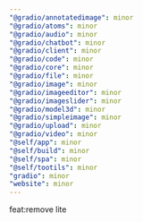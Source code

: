 ```yaml
---
"@gradio/annotatedimage": minor
"@gradio/atoms": minor
"@gradio/audio": minor
"@gradio/chatbot": minor
"@gradio/client": minor
"@gradio/code": minor
"@gradio/core": minor
"@gradio/file": minor
"@gradio/image": minor
"@gradio/imageeditor": minor
"@gradio/imageslider": minor
"@gradio/model3d": minor
"@gradio/simpleimage": minor
"@gradio/upload": minor
"@gradio/video": minor
"@self/app": minor
"@self/build": minor
"@self/spa": minor
"@self/tootils": minor
"gradio": minor
"website": minor
---
```


feat:remove lite
